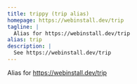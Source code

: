 ```yaml
---
title: trippy (trip alias)
homepage: https://webinstall.dev/trip
tagline: |
  Alias for https://webinstall.dev/trip
alias: trip
description: |
  See https://webinstall.dev/trip
---
```


Alias for https://webinstall.dev/trip
